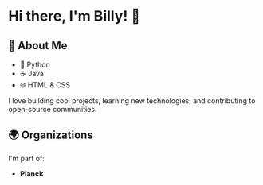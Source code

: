# Hi there, I'm Billy! 👋

## 🚀 About Me
- 🐍 Python
- ☕ Java
- 🌐 HTML & CSS

I love building cool projects, learning new technologies, and contributing to open-source communities.

## 🌍 Organizations
I'm part of:
- **Planck**
